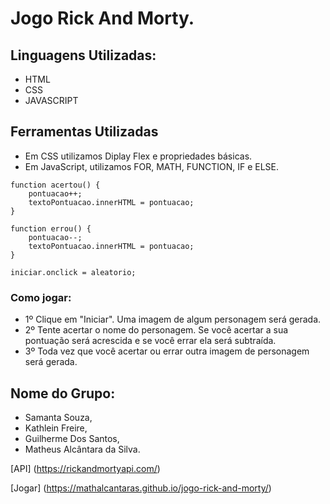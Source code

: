# Jogo Rick And Morty.
## Linguagens Utilizadas:
- HTML
- CSS
- JAVASCRIPT

## Ferramentas Utilizadas
- Em CSS utilizamos Diplay Flex e propriedades básicas.
- Em JavaScript, utilizamos FOR, MATH, FUNCTION, IF e ELSE.
~~~
function acertou() {
    pontuacao++;
    textoPontuacao.innerHTML = pontuacao;
}

function errou() {
    pontuacao--;
    textoPontuacao.innerHTML = pontuacao;
}

iniciar.onclick = aleatorio; 
~~~

### Como jogar:
- 1º Clique em "Iniciar". Uma imagem de algum personagem será gerada.
- 2º Tente acertar o nome do personagem. Se você acertar a sua pontuação será acrescida e se você errar ela será subtraída.
- 3º Toda vez que você acertar ou errar outra imagem de personagem será gerada.

## Nome do Grupo:
- Samanta Souza,
- Kathlein Freire,
- Guilherme Dos Santos,
- Matheus Alcântara da Silva.

[API] (https://rickandmortyapi.com/)

[Jogar] (https://mathalcantaras.github.io/jogo-rick-and-morty/)


